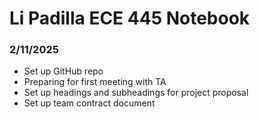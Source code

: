 # Li Padilla ECE 445 Notebook
### 2/11/2025
- Set up GitHub repo
- Preparing for first meeting with TA 
- Set up headings and subheadings for project proposal
- Set up team contract document